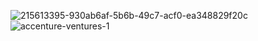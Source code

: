 ![215613395-930ab6af-5b6b-49c7-acf0-ea348829f20c](https://user-images.githubusercontent.com/19508013/236268605-85ea886b-22be-4b9a-8666-c09ee24f1791.png)
![accenture-ventures-1](https://user-images.githubusercontent.com/19508013/236268107-c6cd5a20-27de-46d9-965c-afadebf225d3.jpg)

